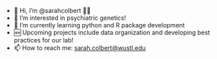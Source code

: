 - 👋 Hi, I’m @sarahcolbert 👩‍🔬
- 🧐 I’m interested in psychiatric genetics!
- 🌱 I’m currently learning python and R package development
- 🆕 Upcoming projects include data organization and developing best practices for our lab!
- 📫 How to reach me: sarah.colbert@wustl.edu

<!---
sarahcolbert/sarahcolbert is a ✨ special ✨ repository because its `README.md` (this file) appears on your GitHub profile.
You can click the Preview link to take a look at your changes.
--->
